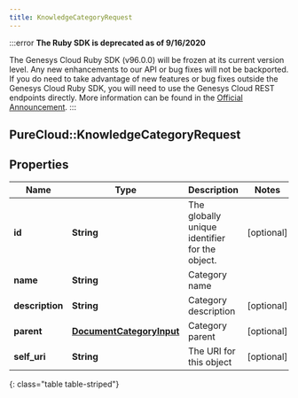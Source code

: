 ```yaml
---
title: KnowledgeCategoryRequest
---
```


:::error
**The Ruby SDK is deprecated as of 9/16/2020**

The Genesys Cloud Ruby SDK (v96.0.0) will be frozen at its current version level. Any new enhancements to our API or bug fixes will not be backported. If you do need to take advantage of new features or bug fixes outside the Genesys Cloud Ruby SDK, you will need to use the Genesys Cloud REST endpoints directly. More information can be found in the [Official Announcement](https://developer.mypurecloud.com/forum/t/announcement-genesys-cloud-ruby-sdk-end-of-life/8850).
:::


## PureCloud::KnowledgeCategoryRequest

## Properties

|Name | Type | Description | Notes|
|------------ | ------------- | ------------- | -------------|
| **id** | **String** | The globally unique identifier for the object. | [optional] |
| **name** | **String** | Category name | |
| **description** | **String** | Category description | [optional] |
| **parent** | [**DocumentCategoryInput**](DocumentCategoryInput.html) | Category parent | [optional] |
| **self_uri** | **String** | The URI for this object | [optional] |
{: class="table table-striped"}


